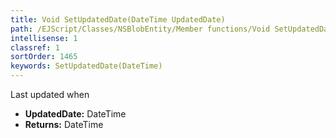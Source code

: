 ```yaml
---
title: Void SetUpdatedDate(DateTime UpdatedDate)
path: /EJScript/Classes/NSBlobEntity/Member functions/Void SetUpdatedDate(DateTime p_0)
intellisense: 1
classref: 1
sortOrder: 1465
keywords: SetUpdatedDate(DateTime)
---
```



Last updated when



* **UpdatedDate:** DateTime
* **Returns:** DateTime


